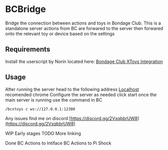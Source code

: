 # BCBridge
Bridge the connection between actions and toys in Bondage Club.
This is a standalone server actions from BC are forwared to the server then forwared onto the relevant toy or device based on the settings

## Requirements
Install the userscript by Norin located here: [Bondage Club XToys Integration](https://github.com/ItsNorin/Bondage-Club-XToys-Integration)

## Usage

After running the server head to the following address [Localhost](http://localhost:3000) recomended chrome
Configure the server as needed click start once the main server is running use the command in BC

```
/bcxtoys c ws://127.0.0.1:12300
```

Any issues find me on discord [https://discord.gg/2VxqbbrUW8](https://discord.gg/2VxqbbrUW8) 

WIP Early stages
TODO More linking

Done
BC Actions to Intiface
BC Actions to Pi Shock

